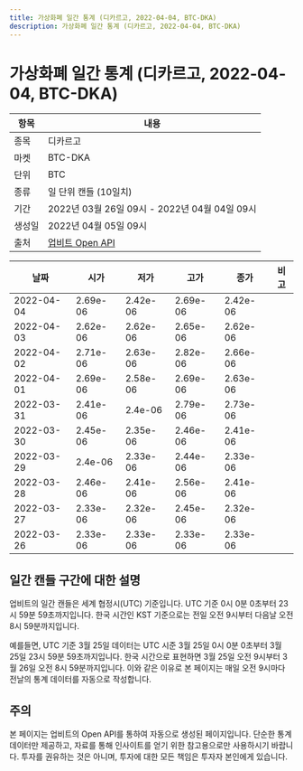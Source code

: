 ```yaml
---
title: 가상화폐 일간 통계 (디카르고, 2022-04-04, BTC-DKA)
description: 가상화폐 일간 통계 (디카르고, 2022-04-04, BTC-DKA)
---
```



가상화폐 일간 통계 (디카르고, 2022-04-04, BTC-DKA)
===

|항목|내용|
|--|--|
|종목|디카르고|
|마켓|BTC-DKA|
|단위|BTC|
|종류|일 단위 캔들 (10일치)|
|기간|2022년 03월 26일 09시 - 2022년 04월 04일 09시|
|생성일|2022년 04월 05일 09시|
|출처|[업비트 Open API](https://docs.upbit.com)|


|날짜|시가|저가|고가|종가|비고|
|--|--|--|--|--|--|
|2022-04-04|2.69e-06|2.42e-06|2.69e-06|2.42e-06|    |
|2022-04-03|2.62e-06|2.62e-06|2.65e-06|2.62e-06|    |
|2022-04-02|2.71e-06|2.63e-06|2.82e-06|2.66e-06|    |
|2022-04-01|2.69e-06|2.58e-06|2.69e-06|2.63e-06|    |
|2022-03-31|2.41e-06|2.4e-06|2.79e-06|2.73e-06|    |
|2022-03-30|2.45e-06|2.35e-06|2.46e-06|2.41e-06|    |
|2022-03-29|2.4e-06|2.33e-06|2.44e-06|2.33e-06|    |
|2022-03-28|2.46e-06|2.41e-06|2.56e-06|2.41e-06|    |
|2022-03-27|2.33e-06|2.32e-06|2.45e-06|2.32e-06|    |
|2022-03-26|2.33e-06|2.33e-06|2.33e-06|2.33e-06|    |


일간 캔들 구간에 대한 설명
---


업비트의 일간 캔들은 세계 협정시(UTC) 기준입니다. 
UTC 기준 0시 0분 0초부터 23시 59분 59초까지입니다. 
한국 시간인 KST 기준으로는 전일 오전 9시부터 다음날 오전 8시 59분까지입니다. 


예를들면, UTC 기준 3월 25일 데이터는 UTC 시준 3월 25일 0시 0분 0초부터 3월 25일 23시 59분 59초까지입니다. 
한국 시간으로 표현하면 3월 25일 오전 9시부터 3월 26일 오전 8시 59분까지입니다. 
이와 같은 이유로 본 페이지는 매일 오전 9시마다 전날의 통계 데이터를 자동으로 작성합니다. 


주의
---


본 페이지는 업비트의 Open API를 통하여 자동으로 생성된 페이지입니다. 
단순한 통계 데이터만 제공하고, 자료를 통해 인사이트를 얻기 위한 참고용으로만 사용하시기 바랍니다. 
투자를 권유하는 것은 아니며, 투자에 대한 모든 책임은 투자자 본인에게 있습니다. 
